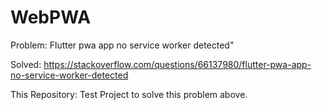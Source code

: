 # WebPWA

Problem: Flutter pwa app no service worker detected"

Solved: https://stackoverflow.com/questions/66137980/flutter-pwa-app-no-service-worker-detected

This Repository: Test Project to solve this problem above.
